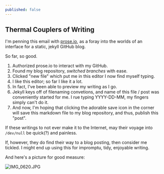 ```yaml
---
published: false
---
```

## Thermal Couplers of Writing

I'm penning this email with [prose.io](http://prose.io), as a foray into the worlds of an interface for a static, jekyll GitHub blog.  

So far, so good.

1. Authorized prose.io to interact with my GitHub.
2. Found my blog repository, _switched branches_ with ease.
3. Clicked "new file" which put me in this editor I now find myself typing.
4. I like this editor; so far I like it a lot.
5. In fact, I've been able to preview my writing as I go.
6. Jekyll keys off of filenaming convetions, and name of this file / post was conveniently started for me.  I rue typing YYYY-DD-MM, my fingers simply can't do it.
7. And now, I'm hoping that clicking the adorable save icon in the corner will save this markdown file to my blog repository, and thus, publish this "post".

If these writings to not ever make it to the Internet, may their voyage into `/dev/null` be quick(?) and painless.

If, however, they do find their way to a blog posting, then consider me tickled.  I might end up using this for impromptu, tidy, enjoyable writing.

And here's a picture for good measure:

![IMG_0620.JPG]({{site.baseurl}}/assets/images/IMG_0620.JPG)

